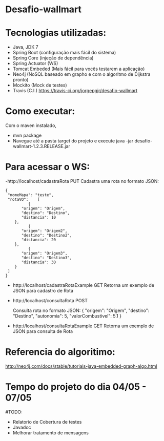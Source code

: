 # Desafio-wallmart

# Tecnologias utilizadas:
- Java, JDK 7
- Spring Boot (configuração mais fácil do sistema)
- Spring Core (injeção de dependência)
- Spring Actuator (WS)
- Tomcat Embeded (Mais fácil para vocês testarem a aplicação)
- Neo4j (NoSQL baseado em grapho e com o algoritmo de Dijkstra pronto)
- Mockito (Mock de testes)
- Travis (C.I.) https://travis-ci.org/jorgepgjr/desafio-wallmart

# Como executar:
Com o maven instalado, 
 - mvn package
 - Navegue até a pasta target do projeto e execute java -jar desafio-wallmart-1.2.3.RELEASE.jar

# Para acessar o WS:

-http://localhost/cadastraRota   PUT
  Cadastra uma rota no formato JSON:
  ```
  {
   "nomeMapa": "teste",
   "rotaVO":    [
            {
         "origem": "Origem",
         "destino": "Destino",
         "distancia": 10
      },
            {
         "origem": "Origem2",
         "destino": "Destino2",
         "distancia": 20
      },
            {
         "origem": "Origem3",
         "destino": "Destino3",
         "distancia": 30
      }
   ]
}
```
- http://localhost/cadastraRotaExample GET
  Retorna um exemplo de JSON para cadastro de Rota

- http://localhost/consultaRota POST

  Consulta rota no formato JSON:
      {
        "origem": "Origem",
        "destino": "Destino",
        "autonomia": 5,
        "valorCombustivel": 5.1
       }
- http://localhost/consultaRotaExample GET
  Retorna um exemplo de JSON para consulta de Rota
  
# Referencia do algoritimo:
http://neo4j.com/docs/stable/tutorials-java-embedded-graph-algo.html

# Tempo do projeto do dia 04/05 - 07/05

#TODO:
- Relatorio de Cobertura de testes
- Javadoc
- Melhorar tratamento de mensagens

